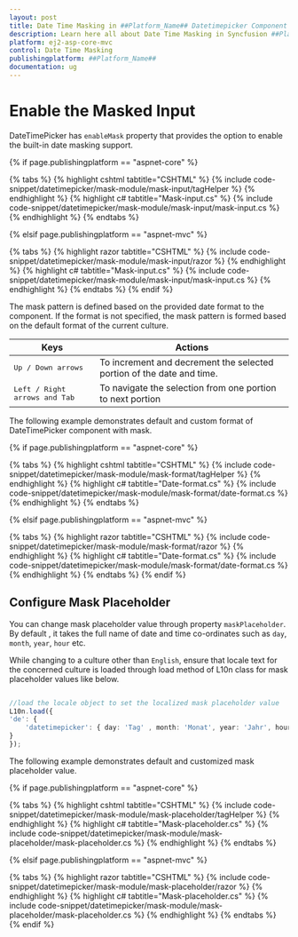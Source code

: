 ```yaml
---
layout: post
title: Date Time Masking in ##Platform_Name## Datetimepicker Component
description: Learn here all about Date Time Masking in Syncfusion ##Platform_Name## Datetimepicker component and more.
platform: ej2-asp-core-mvc
control: Date Time Masking
publishingplatform: ##Platform_Name##
documentation: ug
---
```



# Enable the Masked Input

DateTimePicker has `enableMask` property that provides the option to enable the built-in date masking support.

{% if page.publishingplatform == "aspnet-core" %}

{% tabs %}
{% highlight cshtml tabtitle="CSHTML" %}
{% include code-snippet/datetimepicker/mask-module/mask-input/tagHelper %}
{% endhighlight %}
{% highlight c#  tabtitle="Mask-input.cs" %}
{% include code-snippet/datetimepicker/mask-module/mask-input/mask-input.cs %}
{% endhighlight %}
{% endtabs %}

{% elsif page.publishingplatform == "aspnet-mvc" %}

{% tabs %}
{% highlight razor tabtitle="CSHTML" %}
{% include code-snippet/datetimepicker/mask-module/mask-input/razor %}
{% endhighlight %}
{% highlight c#  tabtitle="Mask-input.cs" %}
{% include code-snippet/datetimepicker/mask-module/mask-input/mask-input.cs %}
{% endhighlight %}
{% endtabs %}
{% endif %}



The mask pattern is defined based on the provided date format to the component. If the format is not specified, the mask pattern is formed based on the default format of the current culture.

| **Keys** | **Actions** |
| --- | --- |
| <kbd>Up / Down arrows</kbd> | To increment and decrement the selected portion of the date and time. |
| <kbd>Left / Right arrows and Tab</kbd> | To navigate the selection from one portion to next portion |

The following example demonstrates default and custom format of DateTimePicker component with mask.

{% if page.publishingplatform == "aspnet-core" %}

{% tabs %}
{% highlight cshtml tabtitle="CSHTML" %}
{% include code-snippet/datetimepicker/mask-module/mask-format/tagHelper %}
{% endhighlight %}
{% highlight c# tabtitle="Date-format.cs" %}
{% include code-snippet/datetimepicker/mask-module/mask-format/date-format.cs %}
{% endhighlight %}
{% endtabs %}

{% elsif page.publishingplatform == "aspnet-mvc" %}

{% tabs %}
{% highlight razor tabtitle="CSHTML" %}
{% include code-snippet/datetimepicker/mask-module/mask-format/razor %}
{% endhighlight %}
{% highlight c# tabtitle="Date-format.cs" %}
{% include code-snippet/datetimepicker/mask-module/mask-format/date-format.cs %}
{% endhighlight %}
{% endtabs %}
{% endif %}



## Configure Mask Placeholder

You can change mask placeholder value through property `maskPlaceholder`. By default , it takes the full name of date and time co-ordinates such as `day`, `month`, `year`, `hour` etc.

While changing to a culture other than `English`, ensure that locale text for the concerned culture is loaded through load method of L10n class for mask placeholder values like below.

```typescript

//load the locale object to set the localized mask placeholder value
L10n.load({
'de': {
    'datetimepicker': { day: 'Tag' , month: 'Monat', year: 'Jahr', hour: 'Stunde' ,minute: 'Minute', second:'Sekunden' }
}
});

```

The following example demonstrates default and customized mask placeholder value.

{% if page.publishingplatform == "aspnet-core" %}

{% tabs %}
{% highlight cshtml tabtitle="CSHTML" %}
{% include code-snippet/datetimepicker/mask-module/mask-placeholder/tagHelper %}
{% endhighlight %}
{% highlight c# tabtitle="Mask-placeholder.cs" %}
{% include code-snippet/datetimepicker/mask-module/mask-placeholder/mask-placeholder.cs %}
{% endhighlight %}
{% endtabs %}

{% elsif page.publishingplatform == "aspnet-mvc" %}

{% tabs %}
{% highlight razor tabtitle="CSHTML" %}
{% include code-snippet/datetimepicker/mask-module/mask-placeholder/razor %}
{% endhighlight %}
{% highlight c# tabtitle="Mask-placeholder.cs" %}
{% include code-snippet/datetimepicker/mask-module/mask-placeholder/mask-placeholder.cs %}
{% endhighlight %}
{% endtabs %}
{% endif %}


